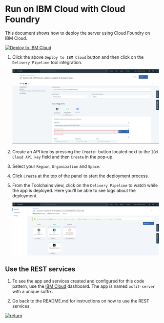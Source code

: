 # Run on IBM Cloud with Cloud Foundry

This document shows how to deploy the server using Cloud Foundry on IBM Cloud.

[![Deploy to IBM Cloud](https://cloud.ibm.com/devops/setup/deploy/button_x2.png)](https://cloud.ibm.com/devops/setup/deploy?repository=https://github.com/markstur/osfit-server.git)

1. Click the above `Deploy to IBM Cloud` button and then click on the `Delivery Pipeline` tool integration.

   ![deploy](images/cf_deploy.png)

2. Create an API key by pressing the `Create+` button located next to the `IBM Cloud API key` field and then `Create` in the pop-up.

3. Select your `Region`, `Organization` and `Space`.

4. Click `Create` at the top of the panel to start the deployment process.

5. From the Toolchains view, click on the `Delivery Pipeline` to watch while the app is deployed. Here you'll be able to see logs about the deployment.

   ![toolchain_pipeline](images/toolchain_pipeline.png)

## Use the REST services

1. To see the app and services created and configured for this code pattern, use the [IBM Cloud](https://cloud.ibm.com) dashboard. The app is named `osfit-server` with a unique suffix.

1. Go back to the README.md for instructions on how to use the REST services.

[![return](https://raw.githubusercontent.com/IBM/pattern-utils/master/deploy-buttons/return.png)](https://github.com/markstur/osfit-server#use-the-rest-services)
